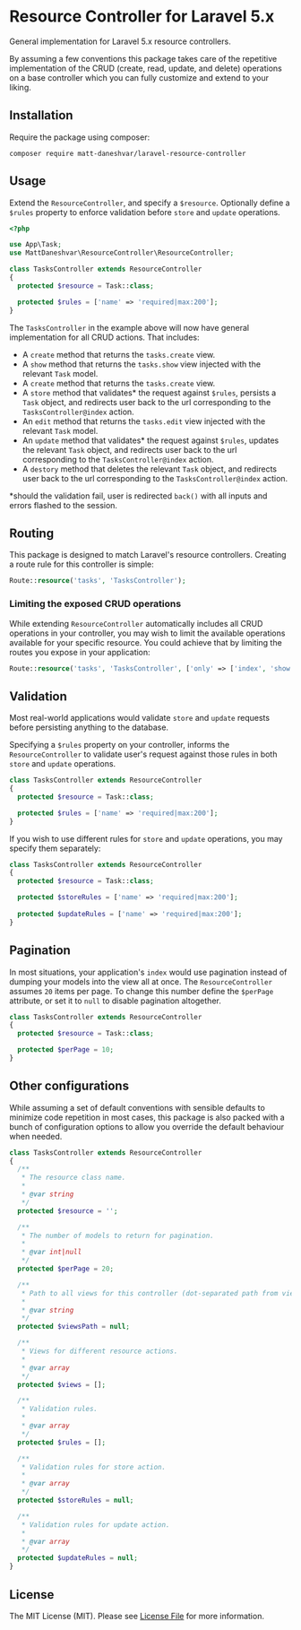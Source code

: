 # Resource Controller for Laravel 5.x
General implementation for Laravel 5.x resource controllers.

By assuming a few conventions this package takes care of the repetitive implementation of 
the CRUD (create, read, update, and delete) operations on a base controller which you can 
fully customize and extend to your liking. 

## Installation
Require the package using composer:
```
composer require matt-daneshvar/laravel-resource-controller
```
## Usage
Extend the `ResourceController`, and specify a `$resource`. Optionally define a `$rules` 
property to enforce validation before `store` and `update` operations.

```php
<?php

use App\Task;
use MattDaneshvar\ResourceController\ResourceController;

class TasksController extends ResourceController
{
  protected $resource = Task::class;

  protected $rules = ['name' => 'required|max:200'];
}
```
The `TasksController` in the example above will now have general implementation for all CRUD actions. 
That includes:
* A `create` method that returns the `tasks.create` view.
* A `show` method that returns the `tasks.show` view injected with the relevant `Task` model.
* A `create` method that returns the `tasks.create` view.
* A `store` method that validates* the request against `$rules`, persists a `Task` object,
 and redirects user back to the url corresponding to the `TasksController@index` action. 
* An `edit` method that returns the `tasks.edit` view injected with the relevant `Task` model.
* An `update` method that validates* the request against `$rules`, updates the relevant `Task` object,
 and redirects user back to the url corresponding to the `TasksController@index` action. 
* A `destory` method that deletes the relevant `Task` object, and redirects user back to the url corresponding to the `TasksController@index` action. 

*should the validation fail, user is redirected `back()` with all inputs and errors flashed to the session.

## Routing
This package is designed to match Laravel's resource controllers. 
Creating a route rule for this controller is simple:
```php
Route::resource('tasks', 'TasksController');
``` 

### Limiting the exposed CRUD operations
While extending `ResourceController` automatically includes all CRUD operations in your controller, you may wish 
to limit the available operations available for your specific resource. You could achieve that
by limiting the routes you expose in your application:
```php
Route::resource('tasks', 'TasksController', ['only' => ['index', 'show']]);
``` 

## Validation
Most real-world applications would validate `store` and `update` requests before 
persisting anything to the database. 

Specifying a `$rules` property on your controller, informs the `ResourceController` to validate user's 
request against those rules in both `store` and `update` operations.

```php
class TasksController extends ResourceController
{
  protected $resource = Task::class;

  protected $rules = ['name' => 'required|max:200'];
}
```

If you wish to use different rules for `store` and `update` operations, you may specify them separately:

```php
class TasksController extends ResourceController
{
  protected $resource = Task::class;

  protected $storeRules = ['name' => 'required|max:200'];
  
  protected $updateRules = ['name' => 'required|max:200'];
}
```

## Pagination
In most situations, your application's `index` would use pagination instead of dumping your models into 
the view all at once. The `ResourceController` assumes `20` items per page. To change this number define the 
`$perPage` attribute, or set it to `null` to disable pagination altogether.
```php
class TasksController extends ResourceController
{
  protected $resource = Task::class;

  protected $perPage = 10;
}
```

## Other configurations
While assuming a set of default conventions with sensible defaults to minimize code repetition
in most cases, this package is also packed with a bunch of configuration options to allow you 
override the default behaviour when needed.

```php
class TasksController extends ResourceController
{
  /**
   * The resource class name.
   *
   * @var string
   */
  protected $resource = '';

  /**
   * The number of models to return for pagination.
   *
   * @var int|null
   */
  protected $perPage = 20;

  /**
   * Path to all views for this controller (dot-separated path from views directory).
   *
   * @var string
   */
  protected $viewsPath = null;

  /**
   * Views for different resource actions.
   *
   * @var array
   */
  protected $views = [];

  /**
   * Validation rules.
   *
   * @var array
   */
  protected $rules = [];

  /**
   * Validation rules for store action.
   *
   * @var array
   */
  protected $storeRules = null;

  /**
   * Validation rules for update action.
   *
   * @var array
   */
  protected $updateRules = null;
}
```

## License
The MIT License (MIT). Please see [License File](LICENSE.md) for more information.